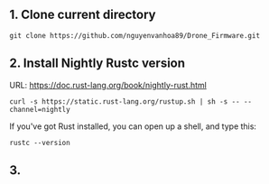 ## 1. Clone current directory
```
git clone https://github.com/nguyenvanhoa89/Drone_Firmware.git
```

## 2. Install Nightly Rustc version 
URL: https://doc.rust-lang.org/book/nightly-rust.html 
```
curl -s https://static.rust-lang.org/rustup.sh | sh -s -- --channel=nightly
```
If you've got Rust installed, you can open up a shell, and type this:
```
rustc --version
```
## 3. 

